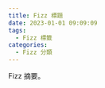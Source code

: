 ```yaml
---
title: Fizz 標題
date: 2023-01-01 09:09:09
tags:
  - Fizz 標籤
categories:
  - Fizz 分類
---
```


Fizz 摘要。

<!--more-->
